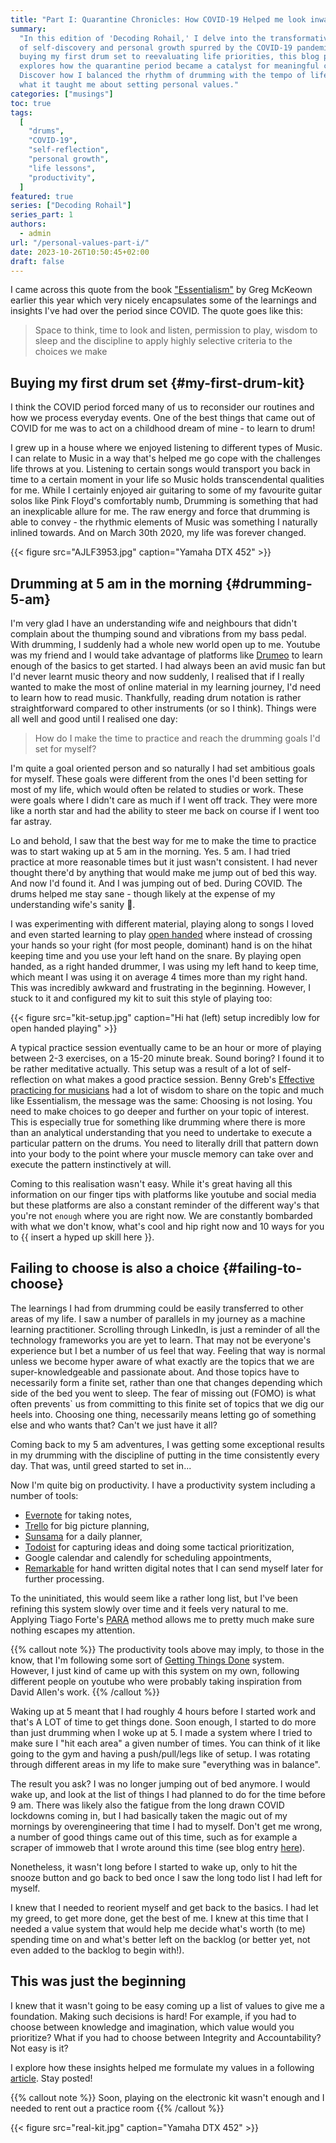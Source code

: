 ```yaml
---
title: "Part I: Quarantine Chronicles: How COVID-19 Helped me look inward"
summary:
  "In this edition of 'Decoding Rohail,' I delve into the transformative journey
  of self-discovery and personal growth spurred by the COVID-19 pandemic. From
  buying my first drum set to reevaluating life priorities, this blog post
  explores how the quarantine period became a catalyst for meaningful change.
  Discover how I balanced the rhythm of drumming with the tempo of life, and
  what it taught me about setting personal values."
categories: ["musings"]
toc: true
tags:
  [
    "drums",
    "COVID-19",
    "self-reflection",
    "personal growth",
    "life lessons",
    "productivity",
  ]
featured: true
series: ["Decoding Rohail"]
series_part: 1
authors:
  - admin
url: "/personal-values-part-i/"
date: 2023-10-26T10:50:45+02:00
draft: false
---
```


I came across this quote from the book
["Essentialism"](https://www.amazon.com/Essentialism-Greg-McKeown-audiobook/dp/B00IWYP5NI/ref=sr_1_1?crid=RZC41UQUFCF6&keywords=essentialism&qid=1698311094&s=books&sprefix=essentialism%2Cstripbooks-intl-ship%2C150&sr=1-1)
by Greg McKeown earlier this year which very nicely encapsulates some of the
learnings and insights I've had over the period since COVID. The quote goes like
this:

> Space to think, time to look and listen, permission to play, wisdom to sleep
> and the discipline to apply highly selective criteria to the choices we make

## Buying my first drum set {#my-first-drum-kit}

I think the COVID period forced many of us to reconsider our routines and how we
process everyday events. One of the best things that came out of COVID for me
was to act on a childhood dream of mine - to learn to drum!

I grew up in a house where we enjoyed listening to different types of Music. I
can relate to Music in a way that's helped me go cope with the challenges life
throws at you. Listening to certain songs would transport you back in time to a
certain moment in your life so Music holds transcendental qualities for me.
While I certainly enjoyed air guitaring to some of my favourite guitar solos
like Pink Floyd's comfortably numb, Drumming is something that had an
inexplicable allure for me. The raw energy and force that drumming is able to
convey - the rhythmic elements of Music was something I naturally inlined
towards. And on March 30th 2020, my life was forever changed.

{{< figure src="AJLF3953.jpg" caption="Yamaha DTX 452"  >}}

## Drumming at 5 am in the morning {#drumming-5-am}

I'm very glad I have an understanding wife and neighbours that didn't complain
about the thumping sound and vibrations from my bass pedal. With drumming, I
suddenly had a whole new world open up to me. Youtube was my friend and I would
take advantage of platforms like [Drumeo](www.drumeo.com) to learn enough of the
basics to get started. I had always been an avid music fan but I'd never learnt
music theory and now suddenly, I realised that if I really wanted to make the
most of online material in my learning journey, I'd need to learn how to read
music. Thankfully, reading drum notation is rather straightforward compared to
other instruments (or so I think). Things were all well and good until I
realised one day:

> How do I make the time to practice and reach the drumming goals I'd set for
> myself?

I'm quite a goal oriented person and so naturally I had set ambitious goals for
myself. These goals were different from the ones I'd been setting for most of my
life, which would often be related to studies or work. These were goals where I
didn't care as much if I went off track. They were more like a north star and
had the ability to steer me back on course if I went too far astray.

Lo and behold, I saw that the best way for me to make the time to practice was
to start waking up at 5 am in the morning. Yes. 5 am. I had tried practice at
more reasonable times but it just wasn't consistent. I had never thought there'd
by anything that would make me jump out of bed this way. And now I'd found it.
And I was jumping out of bed. During COVID. The drums helped me stay sane -
though likely at the expense of my understanding wife's sanity 🤣.

I was experimenting with different material, playing along to songs I loved and
even started learning to play
[open handed](https://en.wikipedia.org/wiki/Open-handed_drumming) where instead
of crossing your hands so your right (for most people, dominant) hand is on the
hihat keeping time and you use your left hand on the snare. By playing open
handed, as a right handed drummer, I was using my left hand to keep time, which
meant I was using it on average 4 times more than my right hand. This was
incredibly awkward and frustrating in the beginning. However, I stuck to it and
configured my kit to suit this style of playing too:

{{< figure src="kit-setup.jpg" caption="Hi hat (left) setup incredibly low for open handed playing"  >}}

A typical practice session eventually came to be an hour or more of playing
between 2-3 exercises, on a 15-20 minute break. Sound boring? I found it to be
rather meditative actually. This setup was a result of a lot of self-reflection
on what makes a good practice session. Benny Greb's
[Effective practicing for musicians](https://www.goodreads.com/book/show/56515701-effective-practicing-for-musicians)
had a lot of wisdom to share on the topic and much like Essentialism, the
message was the same: Choosing is not losing. You need to make choices to go
deeper and further on your topic of interest. This is especially true for
something like drumming where there is more than an analytical understanding
that you need to undertake to execute a particular pattern on the drums. You
need to literally drill that pattern down into your body to the point where your
muscle memory can take over and execute the pattern instinctively at will.

Coming to this realisation wasn't easy. While it's great having all this
information on our finger tips with platforms like youtube and social media but
these platforms are also a constant reminder of the different way's that you're
not `enough` where you are right now. We are constantly bombarded with what we
don't know, what's cool and hip right now and 10 ways for you to
{{ insert a hyped up skill here }}.

## Failing to choose is also a choice {#failing-to-choose}

The learnings I had from drumming could be easily transferred to other areas of
my life. I saw a number of parallels in my journey as a machine learning
practitioner. Scrolling through LinkedIn, is just a reminder of all the
technology frameworks you are yet to learn. That may not be everyone's
experience but I bet a number of us feel that way. Feeling that way is normal
unless we become hyper aware of what exactly are the topics that we are
super-knowledgeable and passionate about. And those topics have to necessarily
form a finite set, rather than one that changes depending which side of the bed
you went to sleep. The fear of missing out (FOMO) is what often prevents` us
from committing to this finite set of topics that we dig our heels into.
Choosing one thing, necessarily means letting go of something else and who wants
that? Can't we just have it all?

Coming back to my 5 am adventures, I was getting some exceptional results in my
drumming with the discipline of putting in the time consistently every day. That
was, until greed started to set in...

Now I'm quite big on productivity. I have a productivity system including a
number of tools:

- [Evernote](www.evernote.com) for taking notes,
- [Trello](www.trello.com) for big picture planning,
- [Sunsama](www.sunsama.com) for a daily planner,
- [Todoist](www.todoist.com) for capturing ideas and doing some tactical
  prioritization,
- Google calendar and calendly for scheduling appointments,
- [Remarkable](www.remarkable.com) for hand written digital notes that I can
  send myself later for further processing.

To the uninitiated, this would seem like a rather long list, but I've been
refining this system slowly over time and it feels very natural to me. Applying
Tiago Forte's [PARA](https://fortelabs.com/blog/para/) method allows me to
pretty much make sure nothing escapes my attention.

{{% callout note %}} The productivity tools above may imply, to those in the
know, that I'm following some sort of
[Getting Things Done](https://gettingthingsdone.com/) system. However, I just
kind of came up with this system on my own, following different people on
youtube who were probably taking inspiration from David Allen's work.
{{% /callout %}}

Waking up at 5 meant that I had roughly 4 hours before I started work and that's
A LOT of time to get things done. Soon enough, I started to do more than just
drumming when I woke up at 5. I made a system where I tried to make sure I "hit
each area" a given number of times. You can think of it like going to the gym
and having a push/pull/legs like of setup. I was rotating through different
areas in my life to make sure "everything was in balance".

The result you ask? I was no longer jumping out of bed anymore. I would wake up,
and look at the list of things I had planned to do for the time before 9 am.
There was likely also the fatigue from the long drawn COVID lockdowns coming in,
but I had basically taken the magic out of my mornings by overengineering that
time I had to myself. Don't get me wrong, a number of good things came out of
this time, such as for example a scraper of immoweb that I wrote around this
time (see blog entry [here](/a-scraper-that-scales-part-i/)).

Nonetheless, it wasn't long before I started to wake up, only to hit the snooze
button and go back to bed once I saw the long todo list I had left for myself.

I knew that I needed to reorient myself and get back to the basics. I had let my
greed, to get more done, get the best of me. I knew at this time that I needed a
value system that would help me decide what's worth (to me) spending time on and
what's better left on the backlog (or better yet, not even added to the backlog
to begin with!).

## This was just the beginning

I knew that it wasn't going to be easy coming up a list of values to give me a
foundation. Making such decisions is hard! For example, if you had to choose
between knowledge and imagination, which value would you prioritize? What if you
had to choose between Integrity and Accountability? Not easy is it?

I explore how these insights helped me formulate my values in a following
[article](/personal-values-part-ii/). Stay posted!

{{% callout note %}} Soon, playing on the electronic kit wasn't enough and I
needed to rent out a practice room {{% /callout %}}

{{< figure src="real-kit.jpg" caption="Yamaha DTX 452"  >}}
